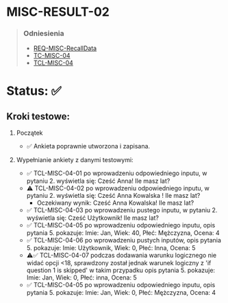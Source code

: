 # MISC-RESULT-02
> ### Odniesienia
> - [REQ-MISC-RecallData](../../requirements.md#req-misc-recalldata)
> - [TC-MISC-04](../../test-cases/high-level/misc.md#tc-misc-08)
> - [TCL-MISC-04](../../test-cases/low-level/misc/tcl-misc-04.md)

# Status: ✅

## Kroki testowe:
  1. Początek
       - ✅ Ankieta poprawnie utworzona i zapisana.

  2. Wypełnianie ankiety z danymi testowymi:
       - ✅ TCL-MISC-04-01 po wprowadzeniu odpowiedniego inputu, w pytaniu 2. wyświetla się: Cześć Anna! Ile masz lat?
       - ⚠️ TCL-MISC-04-02 po wprowadzeniu odpowiedniego inputu, w pytaniu 2. wyświetla się: Cześć Anna Kowalska ! Ile masz lat?
          - Oczekiwany wynik: Cześć Anna Kowalska! Ile masz lat?
       - ✅ TCL-MISC-04-03 po wprowadzeniu pustego inputu, w pytaniu 2. wyświetla się: Cześć Użytkownik! Ile masz lat?
       - ✅ TCL-MISC-04-05 po wprowadzeniu odpowiedniego inputu, opis pytania 5. pokazuje: Imie: Jan, Wiek: 40, Płeć: Mężczyzna, Ocena: 4
       - ✅ TCL-MISC-04-06 po wprowadzeniu pustych inputów, opis pytania 5. pokazuje: Imie: Użytkownik, Wiek: 0, Płeć: Inna, Ocena: 5
       - ⚠️✅ TCL-MISC-04-07 podczas dodawania warunku logicznego nie widać opcji <18, sprawdzony został jednak warunek logiczny z 'if question 1 is skipped' w takim przypadku opis pytania 5. pokazuje: Imie: Jan, Wiek: 0, Płeć: inna, Ocena: 5
       - ✅ TCL-MISC-04-05 po wprowadzeniu odpowiedniego inputu, opis pytania 5. pokazuje: Imie: Jan, Wiek: 0, Płeć: Mężczyzna, Ocena: 4